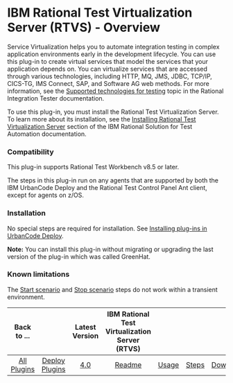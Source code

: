 
# IBM Rational Test Virtualization Server (RTVS) - Overview


Service Virtualization helps you to automate integration testing in complex application environments early in the development lifecycle. You can use this plug-in to create virtual services that model the services that your application depends on. You can virtualize services that are accessed through various technologies, including HTTP, MQ, JMS, JDBC, TCP/IP, CICS-TG, IMS Connect, SAP, and Software AG web methods. For more information, see the [Supported technologies for testing](http://www.ibm.com/support/knowledgecenter/SSBLQQ_8.7.0/com.ibm.rational.rit.accessibility.doc/topics/c_rit_sup_test.html) topic in the Rational Integration Tester documentation.


To use this plug-in, you must install the Rational Test Virtualization Server. To learn more about its installation, see the [Installing Rational Test Virtualization Server](http://www.ibm.com/support/knowledgecenter/SSBLQQ_8.7.0/com.ibm.rational.rtvs.ref.doc/topics/c_inst_rtvs_overview.html "Installing Rational Test Virtualization Server") section of the IBM Rational Solution for Test Automation documentation.

### Compatibility

This plug-in supports Rational Test Workbench v8.5 or later.

The steps in this plug-in run on any agents that are supported by both the IBM UrbanCode Deploy and the Rational Test Control Panel Ant client, except for agents on z/OS.

### Installation

No special steps are required for installation. See [Installing plug-ins in UrbanCode Deploy](https://community.ibm.com/community/user/wasdevops/blogs/laurel-dickson-bull1/2022/06/13/install-plugins).

**Note:** You can install this plug-in without migrating or upgrading the last version of the plug-in which was called GreenHat.

### Known limitations

The [Start scenario](#start_scenario) and [Stop scenario](#stop_scenario) steps do not work within a transient environment.


|Back to ...||Latest Version|IBM Rational Test Virtualization Server (RTVS) ||||
| :---: | :---: | :---: | :---: | :---: | :---: | :---: |
|[All Plugins](../../index.md)|[Deploy Plugins](../README.md)|[4.0](https://raw.githubusercontent.com/UrbanCode/IBM-UCD-PLUGINS/main/files/RTVS-UCD/RTVS-UCD-4.0.zip)|[Readme](README.md)|[Usage](usage.md)|[Steps](steps.md)|[Downloads](downloads.md)|
